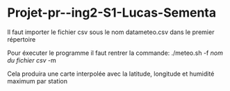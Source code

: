 # Projet-pr--ing2-S1-Lucas-Sementa

Il faut importer le fichier csv sous le nom datameteo.csv dans le premier répertoire

Pour éxecuter le programme il faut rentrer la commande:
./meteo.sh -f *nom du fichier csv* -m

Cela produira une carte interpolée avec la latitude, longitude et humidité maximum par station
